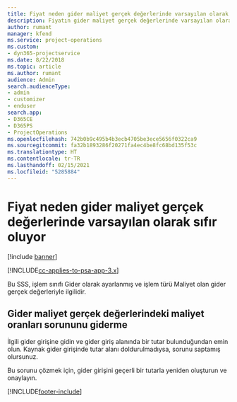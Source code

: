 ```yaml
---
title: Fiyat neden gider maliyet gerçek değerlerinde varsayılan olarak sıfır oluyor?
description: Fiyatın gider maliyet gerçek değerlerinde varsayılan olarak 0 olması sorununu giderme.
author: rumant
manager: kfend
ms.service: project-operations
ms.custom:
- dyn365-projectservice
ms.date: 8/22/2018
ms.topic: article
ms.author: rumant
audience: Admin
search.audienceType:
- admin
- customizer
- enduser
search.app:
- D365CE
- D365PS
- ProjectOperations
ms.openlocfilehash: 742b0b9c495b4b3ecb4705be3ece5656f0322ca9
ms.sourcegitcommit: fa32b1893286f20271fa4ec4be8fc68bd135f53c
ms.translationtype: HT
ms.contentlocale: tr-TR
ms.lasthandoff: 02/15/2021
ms.locfileid: "5285884"
---
```

# <a name="why-is-the-price-defaulting-to-zero-on-expense-cost-actuals"></a>Fiyat neden gider maliyet gerçek değerlerinde varsayılan olarak sıfır oluyor

[!include [banner](../includes/psa-now-project-operations.md)]

[!INCLUDE[cc-applies-to-psa-app-3.x](../includes/cc-applies-to-psa-app-3x.md)]

Bu SSS, işlem sınıfı Gider olarak ayarlanmış ve işlem türü Maliyet olan gider gerçek değerleriyle ilgilidir.

## <a name="troubleshooting-cost-rates-on-expense-cost-actuals"></a>Gider maliyet gerçek değerlerindeki maliyet oranları sorununu giderme

İlgili gider girişine gidin ve gider giriş alanında bir tutar bulunduğundan emin olun. Kaynak gider girişinde tutar alanı doldurulmadıysa, sorunu saptamış olursunuz.
 
Bu sorunu çözmek için, gider girişini geçerli bir tutarla yeniden oluşturun ve onaylayın.


[!INCLUDE[footer-include](../includes/footer-banner.md)]